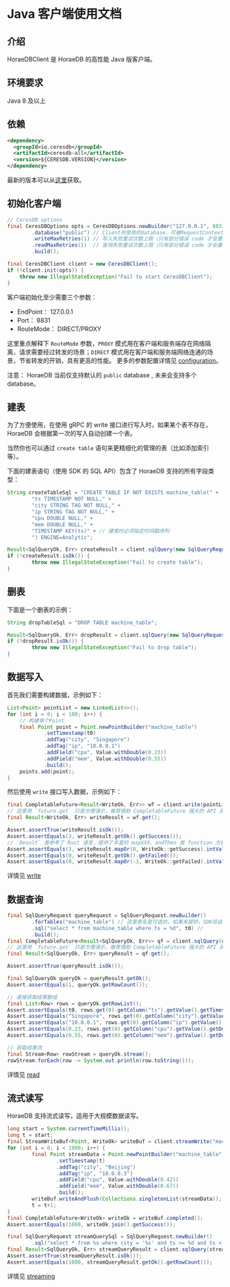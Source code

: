 # Java 客户端使用文档

## 介绍

HoraeDBClient 是 HoraeDB 的高性能 Java 版客户端。

## 环境要求

Java 8 及以上

## 依赖

```xml
<dependency>
  <groupId>io.ceresdb</groupId>
  <artifactId>ceresdb-all</artifactId>
  <version>${CERESDB.VERSION}</version>
</dependency>
```

最新的版本可以从[这里](https://github.com/apache/incubator-horaedb-client-java/blob/main/docs/CHANGELOG.md)获取。

## 初始化客户端

```java
// CeresDB options
final CeresDBOptions opts = CeresDBOptions.newBuilder("127.0.0.1", 8831, DIRECT) // 默认 gprc 端口号，DIRECT 模式
        .database("public") // Client所使用的database，可被RequestContext的database覆盖
        .writeMaxRetries(1) // 写入失败重试次数上限（只有部分错误 code 才会重试，比如路由表失效）
        .readMaxRetries(1)  // 查询失败重试次数上限（只有部分错误 code 才会重试，比如路由表失效）
        .build();

final CeresDBClient client = new CeresDBClient();
if (!client.init(opts)) {
    throw new IllegalStateException("Fail to start CeresDBClient");
}
```

客户端初始化至少需要三个参数：

- EndPoint： 127.0.0.1
- Port： 8831
- RouteMode： DIRECT/PROXY

这里重点解释下 `RouteMode` 参数，`PROXY` 模式用在客户端和服务端存在网络隔离，请求需要经过转发的场景；`DIRECT` 模式用在客户端和服务端网络连通的场景，节省转发的开销，具有更高的性能。
更多的参数配置详情见 [configuration](https://github.com/apache/incubator-horaedb-client-java/tree/main/docs/configuration.md)。

注意： HoraeDB 当前仅支持默认的 `public` database , 未来会支持多个 database。

## 建表

为了方便使用，在使用 gRPC 的 write 接口进行写入时，如果某个表不存在，HoraeDB 会根据第一次的写入自动创建一个表。

当然你也可以通过 `create table` 语句来更精细化的管理的表（比如添加索引等）。

下面的建表语句（使用 SDK 的 SQL API）包含了 HoraeDB 支持的所有字段类型：

```java
String createTableSql = "CREATE TABLE IF NOT EXISTS machine_table(" +
        "ts TIMESTAMP NOT NULL," +
        "city STRING TAG NOT NULL," +
        "ip STRING TAG NOT NULL," +
        "cpu DOUBLE NULL," +
        "mem DOUBLE NULL," +
        "TIMESTAMP KEY(ts)" + // 建表时必须指定时间戳序列
        ") ENGINE=Analytic";

Result<SqlQueryOk, Err> createResult = client.sqlQuery(new SqlQueryRequest(createTableSql)).get();
if (!createResult.isOk()) {
        throw new IllegalStateException("Fail to create table");
}
```

## 删表

下面是一个删表的示例：

```java
String dropTableSql = "DROP TABLE machine_table";

Result<SqlQueryOk, Err> dropResult = client.sqlQuery(new SqlQueryRequest(dropTableSql)).get();
if (!dropResult.isOk()) {
        throw new IllegalStateException("Fail to drop table");
}
```

## 数据写入

首先我们需要构建数据，示例如下：

```java
List<Point> pointList = new LinkedList<>();
for (int i = 0; i < 100; i++) {
    // 构建单个Point
    final Point point = Point.newPointBuilder("machine_table")
            .setTimestamp(t0)
            .addTag("city", "Singapore")
            .addTag("ip", "10.0.0.1")
            .addField("cpu", Value.withDouble(0.23))
            .addField("mem", Value.withDouble(0.55))
            .build();
    points.add(point);
}
```

然后使用 `write` 接口写入数据，示例如下：

```java
final CompletableFuture<Result<WriteOk, Err>> wf = client.write(pointList);
// 这里用 `future.get` 只是方便演示，推荐借助 CompletableFuture 强大的 API 实现异步编程
final Result<WriteOk, Err> writeResult = wf.get();

Assert.assertTrue(writeResult.isOk());
Assert.assertEquals(3, writeResult.getOk().getSuccess());
// `Result` 类参考了 Rust 语言，提供了丰富的 mapXXX、andThen 类 function 方便对结果值进行转换，提高编程效率，欢迎参考 API 文档使用
Assert.assertEquals(3, writeResult.mapOr(0, WriteOk::getSuccess).intValue());
Assert.assertEquals(0, writeResult.getOk().getFailed());
Assert.assertEquals(0, writeResult.mapOr(-1, WriteOk::getFailed).intValue());
```

详情见 [write](https://github.com/apache/incubator-horaedb-client-java/tree/main/docs/write.md)

## 数据查询

```java
final SqlQueryRequest queryRequest = SqlQueryRequest.newBuilder()
        .forTables("machine_table") // 这里表名是可选的，如果未提供，SDK将自动解析SQL填充表名并自动路由
        .sql("select * from machine_table where ts = %d", t0) //
        .build();
final CompletableFuture<Result<SqlQueryOk, Err>> qf = client.sqlQuery(queryRequest);
// 这里用 `future.get` 只是方便演示，推荐借助 CompletableFuture 强大的 API 实现异步编程
final Result<SqlQueryOk, Err> queryResult = qf.get();

Assert.assertTrue(queryResult.isOk());

final SqlQueryOk queryOk = queryResult.getOk();
Assert.assertEquals(1, queryOk.getRowCount());

// 直接获取结果数组
final List<Row> rows = queryOk.getRowList();
Assert.assertEquals(t0, rows.get(0).getColumn("ts").getValue().getTimestamp());
Assert.assertEquals("Singapore", rows.get(0).getColumn("city").getValue().getString());
Assert.assertEquals("10.0.0.1", rows.get(0).getColumn("ip").getValue().getString());
Assert.assertEquals(0.23, rows.get(0).getColumn("cpu").getValue().getDouble(), 0.0000001);
Assert.assertEquals(0.55, rows.get(0).getColumn("mem").getValue().getDouble(), 0.0000001);

// 获取结果流
final Stream<Row> rowStream = queryOk.stream();
rowStream.forEach(row -> System.out.println(row.toString()));
```

详情见 [read](https://github.com/apache/incubator-horaedb-client-java/tree/main/docs/read.md)

## 流式读写

HoraeDB 支持流式读写，适用于大规模数据读写。

```java
long start = System.currentTimeMillis();
long t = start;
final StreamWriteBuf<Point, WriteOk> writeBuf = client.streamWrite("machine_table");
for (int i = 0; i < 1000; i++) {
        final Point streamData = Point.newPointBuilder("machine_table")
                .setTimestamp(t)
                .addTag("city", "Beijing")
                .addTag("ip", "10.0.0.3")
                .addField("cpu", Value.withDouble(0.42))
                .addField("mem", Value.withDouble(0.67))
                .build();
        writeBuf.writeAndFlush(Collections.singletonList(streamData));
        t = t+1;
}
final CompletableFuture<WriteOk> writeOk = writeBuf.completed();
Assert.assertEquals(1000, writeOk.join().getSuccess());

final SqlQueryRequest streamQuerySql = SqlQueryRequest.newBuilder()
        .sql("select * from %s where city = '%s' and ts >= %d and ts < %d", "machine_table", "Beijing", start, t).build();
final Result<SqlQueryOk, Err> streamQueryResult = client.sqlQuery(streamQuerySql).get();
Assert.assertTrue(streamQueryResult.isOk());
Assert.assertEquals(1000, streamQueryResult.getOk().getRowCount());
```

详情见 [streaming](https://github.com/apache/incubator-horaedb-client-java/tree/main/docs/streaming.md)
